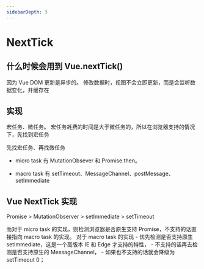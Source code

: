 ```yaml
---
sidebarDepth: 3
---
```

# NextTick

## 什么时候会用到 Vue.nextTick()
因为 Vue DOM 更新是异步的。
修改数据时，视图不会立即更新，而是会监听数据变化，并缓存在

## 实现
宏任务、微任务。
宏任务耗费的时间是大于微任务的，所以在浏览器支持的情况下，先找到宏任务

先找宏任务、再找微任务
- micro task 有 MutationObsever 和 Promise.then。

- macro task 有 setTimeout、MessageChannel、postMessage、setImmediate

## Vue NextTick 实现

Promise > MutationObserver > setImmediate > setTimeout

而对于 micro task 的实现，则检测浏览器是否原生支持 Promise，不支持的话直接指向 macro task 的实现。
对于 macro task 的实现
    - 优先检测是否支持原生 setImmediate，这是一个高版本 IE 和 Edge 才支持的特性，
    - 不支持的话再去检测是否支持原生的 MessageChannel，
    - 如果也不支持的话就会降级为 setTimeout 0；
